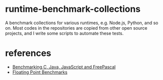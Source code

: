 # runtime-benchmark-collections
A benchmark collections for various runtimes, e.g. Node.js, Python, and so on. Most codes in the repositories are copied from other open source projects, and I write some scripts to automate these tests.

# references

- [Benchmarking C, Java, JavaScript and FreePascal](http://geekregator.com/2015-01-15-benchmarking_c_java_javascript_and_freepascal.html)
- [Floating Point Benchmarks](https://www.fourmilab.ch/fbench/)
